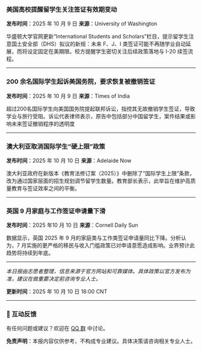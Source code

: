### 美国高校提醒留学生关注签证有效期变动

**发布时间**：2025 年 10 月 9 日
 **来源**：University of Washington

华盛顿大学官网更新“International Students and Scholars”栏目，提示留学生注意国土安全部（DHS）拟议的新规：未来 F、J、I 类签证可能不再随学业自动延展，而将设定固定在美期限。校方提醒学生密切关注后续政策落地与 I-20 续签流程。

------

### 200 余名国际学生起诉美国务院，要求恢复被撤销签证

**发布时间**：2025 年 10 月 9 日
**来源**：Times of India

超过200名国际学生向美国国务院提起联邦诉讼，指控其无故撤销学生签证，导致学业与旅行受阻。诉讼代表律师表示，原告中包括部分中国留学生，案件结果或影响未来签证撤销程序的透明度

------

### 澳大利亚取消国际学生“硬上限”政策

**发布时间**：2025 年 10 月 10 日
**来源**：Adelaide Now

澳大利亚政府在新版本《教育法修订案（2025）》中删除了“国际学生上限”条款，改为通过国家层面的招生规划调节留学生数量。教育部长表示，此举旨在维护高质量教育与签证效率之间的平衡。

------

### 英国 9 月家庭与工作签证申请量下滑

**发布时间**：2025 年10 月 10 日
**来源**：Cornell Daily Sun

数据显示，英国 2025 年 9 月的家庭类与工作类签证申请量同比下降。分析认为，7 月实施的更严格的移民与收入门槛政策已对申请意愿造成影响。业界预计此趋势将持续到年底。

------

*本日报由志愿者整理，信息来源于官方网站和可靠媒体。具体政策以官方发布为准，建议在做重要决定前咨询专业人士。*

**更新时间**：2025 年 10 月 10 日 18:00 CNT

------

### 📮 互动反馈

有任何问题或建议？欢迎在 [QQ 群](https://home.vineshore.org/) 中讨论。

**免责声明**：本报内容仅供参考，不构成专业建议。具体决策请咨询相关专业人士。